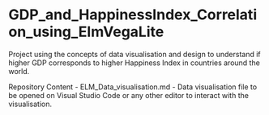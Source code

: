 # GDP_and_HappinessIndex_Correlation_using_ElmVegaLite
Project using the concepts of data visualisation and design to understand if higher GDP corresponds to higher Happiness Index in countries around the world.

Repository Content - 
ELM_Data_visualisation.md - Data visualisation file to be opened on Visual Studio Code or any other editor to interact with the visualisation.
